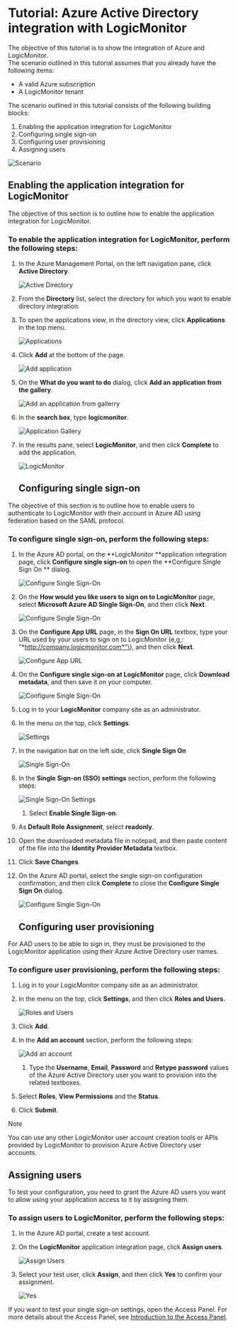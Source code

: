 <properties 
    pageTitle="Tutorial: Azure Active Directory integration with LogicMonitor | Microsoft Azure" 
    description="Learn how to use LogicMonitor with Azure Active Directory to enable single sign-on, automated provisioning, and more!" 
    services="active-directory" 
    authors="jeevansd"  
    documentationCenter="na" 
    manager="stevenpo"/>

<tags 
    ms.service="active-directory" 
    ms.devlang="na" 
    ms.topic="article" 
    ms.tgt_pltfrm="na" 
    ms.workload="identity" 
    ms.date="01/14/2016" 
    ms.author="jeedes" />

# Tutorial: Azure Active Directory integration with LogicMonitor
The objective of this tutorial is to show the integration of Azure and LogicMonitor.  
The scenario outlined in this tutorial assumes that you already have the following items:

* A valid Azure subscription
* A LogicMonitor tenant

The scenario outlined in this tutorial consists of the following building blocks:

1. Enabling the application integration for LogicMonitor
2. Configuring single sign-on
3. Configuring user provisioning
4. Assigning users

![Scenario](./media/active-directory-saas-logicmonitor-tutorial/IC790045.png "Scenario")

## Enabling the application integration for LogicMonitor
The objective of this section is to outline how to enable the application integration for LogicMonitor.

### To enable the application integration for LogicMonitor, perform the following steps:
1. In the Azure Management Portal, on the left navigation pane, click **Active Directory**.

   ![Active Directory](./media/active-directory-saas-logicmonitor-tutorial/IC700993.png "Active Directory")

2. From the **Directory** list, select the directory for which you want to enable directory integration.

3. To open the applications view, in the directory view, click **Applications** in the top menu.

   ![Applications](./media/active-directory-saas-logicmonitor-tutorial/IC700994.png "Applications")

4. Click **Add** at the bottom of the page.

   ![Add application](./media/active-directory-saas-logicmonitor-tutorial/IC749321.png "Add application")

5. On the **What do you want to do** dialog, click **Add an application from the gallery**.

   ![Add an application from gallerry](./media/active-directory-saas-logicmonitor-tutorial/IC749322.png "Add an application from gallerry")

6. In the **search box**, type **logicmonitor**.

   ![Application Gallery](./media/active-directory-saas-logicmonitor-tutorial/IC790046.png "Application Gallery")

7. In the results pane, select **LogicMonitor**, and then click **Complete** to add the application.

   ![LogicMonitor](./media/active-directory-saas-logicmonitor-tutorial/IC790047.png "LogicMonitor")

   ## Configuring single sign-on

The objective of this section is to outline how to enable users to authenticate to LogicMonitor with their account in Azure AD using federation based on the SAML protocol.

### To configure single sign-on, perform the following steps:
1. In the Azure AD portal, on the **LogicMonitor **application integration page, click **Configure single sign-on** to open the **Configure Single Sign On ** dialog.

   ![Configure Single Sign-On](./media/active-directory-saas-logicmonitor-tutorial/IC790048.png "Configure Single Sign-On")

2. On the **How would you like users to sign on to LogicMonitor** page, select **Microsoft Azure AD Single Sign-On**, and then click **Next**.

   ![Configure Single Sign-On](./media/active-directory-saas-logicmonitor-tutorial/IC790049.png "Configure Single Sign-On")

3. On the **Configure App URL** page, in the **Sign On URL** textbox, type your URL used by your users to sign on to LogicMonitor \(e,g,: "*http://company.logicmonitor.com*"\), and then click **Next**.

   ![Configure App URL](./media/active-directory-saas-logicmonitor-tutorial/IC790050.png "Configure App URL")

4. On the **Configure single sign-on at LogicMonitor** page, click **Download metadata**, and then save it on your computer.

   ![Configure Single Sign-On](./media/active-directory-saas-logicmonitor-tutorial/IC790051.png "Configure Single Sign-On")

5. Log in to your **LogicMonitor** company site as an administrator.

6. In the menu on the top, click **Settings**.

   ![Settings](./media/active-directory-saas-logicmonitor-tutorial/IC790052.png "Settings")

7. In the navigation bat on the left side, click **Single Sign On**

   ![Single Sign-On](./media/active-directory-saas-logicmonitor-tutorial/IC790053.png "Single Sign-On")

8. In the **Single Sign-on (SSO) settings** section, perform the following steps:

   ![Single Sign-On Settings](./media/active-directory-saas-logicmonitor-tutorial/IC790054.png "Single Sign-On Settings")

   1. Select **Enable Single Sign-on**.
2. As **Default Role Assignment**, select **readonly**.
3. Open the downloaded metadata file in notepad, and then paste content of the file into the **Identity Provider Metadata** textbox.
4. Click **Save Changes**.

9. On the Azure AD portal, select the single sign-on configuration confirmation, and then click **Complete** to close the **Configure Single Sign On** dialog.

   ![Configure Single Sign-On](./media/active-directory-saas-logicmonitor-tutorial/IC790055.png "Configure Single Sign-On")

   ## Configuring user provisioning

For AAD users to be able to sign in, they must be provisioned to the LogicMonitor application using their Azure Active Directory user names.

### To configure user provisioning, perform the following steps:
1. Log in to your LogicMonitor company site as an administrator.

2. In the menu on the top, click **Settings**, and then click **Roles and Users**.

   ![Roles and Users](./media/active-directory-saas-logicmonitor-tutorial/IC790056.png "Roles and Users")

3. Click **Add**.

4. In the **Add an account** section, perform the following steps:

   ![Add an account](./media/active-directory-saas-logicmonitor-tutorial/IC790057.png "Add an account")

   1. Type the **Username**, **Email**, **Password** and **Retype password** values of the Azure Active Directory user you want to provision into the related textboxes.
2. Select **Roles**, **View Permissions** and the **Status**.
3. Click **Submit**.


> [!NOTE]
> You can use any other LogicMonitor user account creation tools or APIs provided by LogicMonitor to provision Azure Active Directory user accounts.
> 
> 
## Assigning users
To test your configuration, you need to grant the Azure AD users you want to allow using your application access to it by assigning them.

### To assign users to LogicMonitor, perform the following steps:
1. In the Azure AD portal, create a test account.

2. On the **LogicMonitor** application integration page, click **Assign users**.

   ![Assign Users](./media/active-directory-saas-logicmonitor-tutorial/IC790058.png "Assign Users")

3. Select your test user, click **Assign**, and then click **Yes** to confirm your assignment.

   ![Yes](./media/active-directory-saas-logicmonitor-tutorial/IC767830.png "Yes")


If you want to test your single sign-on settings, open the Access Panel. For more details about the Access Panel, see [Introduction to the Access Panel](active-directory-saas-access-panel-introduction.md).


